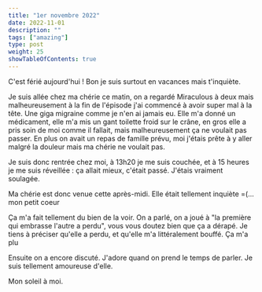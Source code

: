 ```yaml
---
title: "1er novembre 2022"
date: 2022-11-01
description: ""
tags: ["amazing"]
type: post
weight: 25
showTableOfContents: true
---
```


C'est férié aujourd'hui ! Bon je suis surtout en vacances mais t'inquiète.

Je suis allée chez ma chérie ce matin, on a regardé Miraculous à deux mais malheureusement à la fin de l'épisode j'ai commencé à avoir super mal à la tête. Une giga migraine comme je n'en ai jamais eu. Elle m'a donné un médicament, elle m'a mis un gant toilette froid sur le crâne, en gros elle a pris soin de moi comme il fallait, mais malheureusement ça ne voulait pas passer. En plus on avait un repas de famille prévu, moi j'étais prête à y aller malgré la douleur mais ma chérie ne voulait pas.

Je suis donc rentrée chez moi, à 13h20 je me suis couchée, et à 15 heures je me suis réveillée : ça allait mieux, c'était passé. J'étais vraiment soulagée.

Ma chérie est donc venue cette après-midi. Elle était tellement inquiète =(... mon petit coeur

Ça m'a fait tellement du bien de la voir. On a parlé, on a joué à "la première qui embrasse l'autre a perdu", vous vous doutez bien que ça a dérapé. Je tiens à préciser qu'elle a perdu, et qu'elle m'a littéralement bouffé. Ça m'a plu

Ensuite on a encore discuté. J'adore quand on prend le temps de parler. Je suis tellement amoureuse d'elle.

Mon soleil à moi.